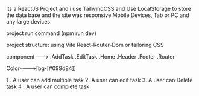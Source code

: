 its a ReactJS Project and i use TailwindCSS and Use LocalStorage to store the data base and the site was responsive Mobile Devices, Tab or PC and any large devices.

project run command (npm run dev)


project structure:
using Vite React-Router-Dom or tailoring CSS

component--->
.AddTask
.EditTask
.Home
.Header
.Footer
.Router

Color---->[bg-[#099d84]]


1 . A user can add multiple task
2.  A user can edit task 
3.  A user can Delete task 
4 . A user can complete task 

